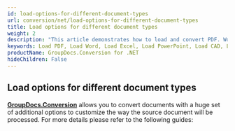 ```yaml
---
id: load-options-for-different-document-types
url: conversion/net/load-options-for-different-document-types
title: Load options for different document types
weight: 2
description: "This article demonstrates how to load and convert PDF. Word, Excel, PowerPoint documents and Images using GroupDocs.Conversion for .NET API."
keywords: Load PDF, Load Word, Load Excel, Load PowerPoint, Load CAD, Load Image
productName: GroupDocs.Conversion for .NET
hideChildren: False
---
```

## Load options for different document types

[**GroupDocs.Conversion**](https://products.groupdocs.com/conversion/net) allows you to convert documents with a huge set of additional options to customize the way the source document will be processed. For more details please refer to the following guides:
